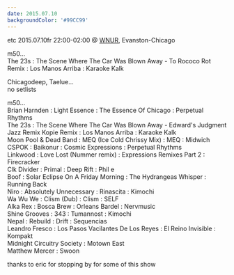 ```yaml
---
date: 2015.07.10
backgroundColor: '#99CC99'
---
```


etc 2015.07.10fr 22:00-02:00 @ [WNUR](http://www.wnur.org/), Evanston-Chicago  


m50...  
The 23s : The Scene Where The Car Was Blown Away - To Rococo Rot Remix : Los Manos Arriba : Karaoke Kalk  

Chicagodeep, Taelue...  
no setlists  

m50...  
Brian Harnden : Light Essence : The Essence Of Chicago : Perpetual Rhythms  
The 23s : The Scene Where The Car Was Blown Away - Edward's Judgment Jazz Remix Kopie Remix : Los Manos Arriba : Karaoke Kalk  
Moon Pool & Dead Band : MEQ (Ice Cold Chrissy Mix) : MEQ : Midwich  
CSPOK : Baikonur : Cosmic Expressions : Perpetual Rhythms  
Linkwood : Love Lost (Nummer remix) : Expressions Remixes Part 2 : Firecracker  
Clk Divider : Primal : Deep Rift : Phil e  
Boof : Solar Eclipse On A Friday Morning : The Hydrangeas Whisper : Running Back  
Niro : Absolutely Unnecessary : Rinascita : Kimochi  
Wa Wu We : Clism (Dub) : Clism : SELF  
Alka Rex : Bosca Brew : Orleans Bardel : Nervmusic  
Shine Grooves : 343 : Tumannost : Kimochi  
Nepal : Rebuild : Drift : Sequencias  
Leandro Fresco : Los Pasos Vacilantes De Los Reyes : El Reino Invisible : Kompakt  
Midnight Circuitry Society : Motown East  
Matthew Mercer : Swoon  

thanks to eric for stopping by for some of this show